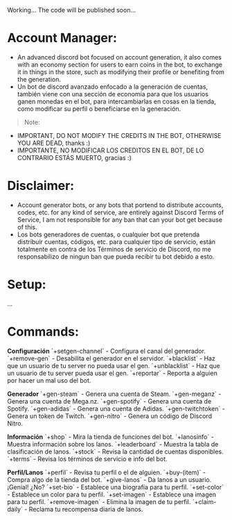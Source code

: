 Working... The code will be published soon...

# Account Manager:
- An advanced discord bot focused on account generation, it also comes with an economy section for users to earn coins in the bot, to exchange it in things in the store, such as modifying their profile or benefiting from the generation.
- Un bot de discord avanzado enfocado a la generación de cuentas, también viene con una sección de economía para que los usuarios ganen monedas en el bot, para intercambiarlas en cosas en la tienda, como modificar su perfil o beneficiarse en la generación.
>Note:
- IMPORTANT, DO NOT MODIFY THE CREDITS IN THE BOT, OTHERWISE YOU ARE DEAD, thanks :)
- IMPORTANTE, NO MODIFICAR LOS CREDITOS EN EL BOT, DE LO CONTRARIO ESTÁS MUERTO, gracias :)

# Disclaimer:
- Account generator bots, or any bots that portend to distribute accounts, codes, etc. for any kind of service, are entirely against Discord Terms of Service, I am not responsible for any ban that can your bot get because of this.
- Los bots generadores de cuentas, o cualquier bot que pretenda distribuir cuentas, códigos, etc. para cualquier tipo de servicio, están totalmente en contra de los Términos de servicio de Discord, no me responsabilizo de ningun ban que pueda recibir tu bot debido a esto.

# Setup:
...
# Commands:
**Configuración**
\`+setgen-channel\` - Configura el canal del generador.
\`+remove-gen\` - Desabilita el generador en el servidor.
\`+blacklist\` - Haz que un usuario de tu server no pueda usar el gen.
\`+unblacklist\` - Haz que un usuario de tu server pueda usar el gen.
\`+reportar\` - Reporta a alguien por hacer un mal uso del bot.

**Generador**
\`+gen-steam\` - Genera una cuenta de Steam.
\`+gen-meganz\` - Genera una cuenta de Mega.nz.
\`+gen-spotify\` - Genera una cuenta de Spotify.
\`+gen-adidas\` - Genera una cuenta de Adidas.
\`+gen-twitchtoken\` - Genera un token de Twitch.
\`+gen-nitro\` - Genera un código de Discord Nitro.

**Información**
\`+shop\` - Mira la tienda de funciones del bot.
\`+lanosinfo\` - Muestra información sobre los lanos.
\`+leaderboard\` - Muestra la tabla de clasificación de lanos.
\`+stock\` - Revisa la cantidad de cuentas disponibles.
\`+terms\` - Revisa los términos de servicio e info del bot.

**Perfil/Lanos**
\`+perfil\` - Revisa tu perfil o el de alguien.
\`+buy-(item)\` - Compra algo de la tienda del bot.
\`+give-lanos\` - Da lanos a un usuario. ¡Genial! ¿No?
\`+set-bio\` - Establece una biografía para tu perfil.
\`+set-color\` - Establece un color para tu perfil.
\`+set-imagen\` - Establece una imagen para tu perfil.
\`+remove-imagen\` - Elimina la imagen de tu perfil.
\`+claim-daily\` - Reclama tu recompensa diaria de lanos.





